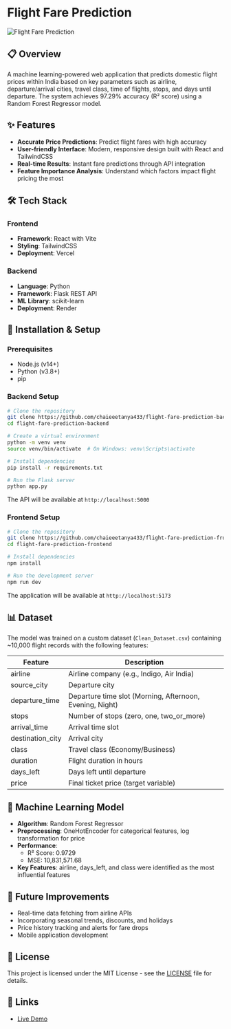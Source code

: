 # Flight Fare Prediction

![Flight Fare Prediction](https://raw.githubusercontent.com/chaieeetanya433/flight-fare-prediction/main/banner.png)

## 📋 Overview

A machine learning-powered web application that predicts domestic flight prices within India based on key parameters such as airline, departure/arrival cities, travel class, time of flights, stops, and days until departure. The system achieves 97.29% accuracy (R² score) using a Random Forest Regressor model.

## ✨ Features

- **Accurate Price Predictions**: Predict flight fares with high accuracy
- **User-friendly Interface**: Modern, responsive design built with React and TailwindCSS
- **Real-time Results**: Instant fare predictions through API integration
- **Feature Importance Analysis**: Understand which factors impact flight pricing the most

## 🛠️ Tech Stack

### Frontend
- **Framework**: React with Vite
- **Styling**: TailwindCSS
- **Deployment**: Vercel

### Backend
- **Language**: Python
- **Framework**: Flask REST API
- **ML Library**: scikit-learn
- **Deployment**: Render

## 🚀 Installation & Setup

### Prerequisites
- Node.js (v14+)
- Python (v3.8+)
- pip

### Backend Setup

```bash
# Clone the repository
git clone https://github.com/chaieeetanya433/flight-fare-prediction-backend.git
cd flight-fare-prediction-backend

# Create a virtual environment
python -m venv venv
source venv/bin/activate  # On Windows: venv\Scripts\activate

# Install dependencies
pip install -r requirements.txt

# Run the Flask server
python app.py
```

The API will be available at `http://localhost:5000`

### Frontend Setup

```bash
# Clone the repository
git clone https://github.com/chaieeetanya433/flight-fare-prediction-frontend.git
cd flight-fare-prediction-frontend

# Install dependencies
npm install

# Run the development server
npm run dev
```

The application will be available at `http://localhost:5173`

## 📊 Dataset

The model was trained on a custom dataset (`Clean_Dataset.csv`) containing ~10,000 flight records with the following features:

| Feature | Description |
|---------|-------------|
| airline | Airline company (e.g., Indigo, Air India) |
| source_city | Departure city |
| departure_time | Departure time slot (Morning, Afternoon, Evening, Night) |
| stops | Number of stops (zero, one, two_or_more) |
| arrival_time | Arrival time slot |
| destination_city | Arrival city |
| class | Travel class (Economy/Business) |
| duration | Flight duration in hours |
| days_left | Days left until departure |
| price | Final ticket price (target variable) |

## 🤖 Machine Learning Model

- **Algorithm**: Random Forest Regressor
- **Preprocessing**: OneHotEncoder for categorical features, log transformation for price
- **Performance**: 
  - R² Score: 0.9729
  - MSE: 10,831,571.68
- **Key Features**: airline, days_left, and class were identified as the most influential features

## 🌟 Future Improvements

- Real-time data fetching from airline APIs
- Incorporating seasonal trends, discounts, and holidays
- Price history tracking and alerts for fare drops
- Mobile application development

## 📄 License

This project is licensed under the MIT License - see the [LICENSE](LICENSE) file for details.

## 🔗 Links

- [Live Demo](https://flight-fare-prediction.vercel.app)
